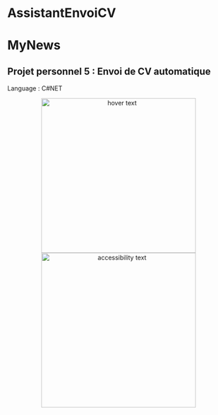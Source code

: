 # AssistantEnvoiCV
# MyNews

<h2>Projet personnel 5 : Envoi de CV automatique</h2>

Language : C#NET


<p align="center">
  <img src="https://github.com/papsiii/AssistantEnvoiCV/blob/master/Assistant%20d'envoi%20de%20cv/Capture.PNG" width="350" title="hover text">
  <img src="https://github.com/papsiii/AssistantEnvoiCV/blob/master/Assistant%20d'envoi%20de%20cv/Capture2.PNG" width="350" alt="accessibility text">
</p>



